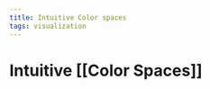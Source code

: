 ```yaml
---
title: Intuitive Color spaces
tags: visualization
---
```


# Intuitive [[Color Spaces]]










































